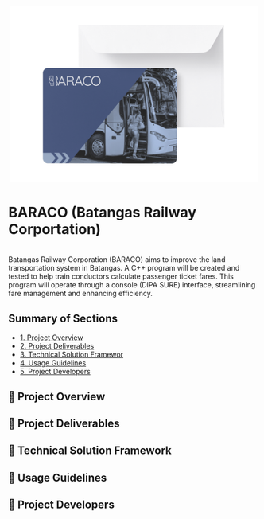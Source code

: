 <p align="center">
  <a href="https://github.com/user-attachments/assets/47c4e705-546d-4d32-8d64-8fa82fbdcad7">
    <img src="BARACO_Card.png" alt="BARACO Video" width="500" />
  </a>
</p>

# BARACO (Batangas Railway Corportation)
<br> Batangas Railway Corporation (BARACO) aims to improve the land transportation system in Batangas. A C++ program will be created and tested to help train conductors calculate passenger ticket fares. This program will operate through a console (DIPA SURE) interface, streamlining fare management and enhancing efficiency.
<br>

## Summary of Sections
-  [1. Project Overview](#proj_overview)
-  [2. Project Deliverables](#prof_deliverables)
-  [3. Technical Solution Framewor](#tech_framework)
-  [4. Usage Guidelines](#use_guidelines) 
-  [5. Project Developers](#proj_developers) 

## <a id = "proj_overview"> 🎯 Project Overview </a> 
## <a id = "prof_deliverables"> 🎯 Project Deliverables </a> 
## <a id = "tech_framework"> 🎯 Technical Solution Framework </a> 
## <a id = "use_guidelines"> 🎯 Usage Guidelines </a> 
## <a id = "proj_developers"> 🎯 Project Developers </a> 
